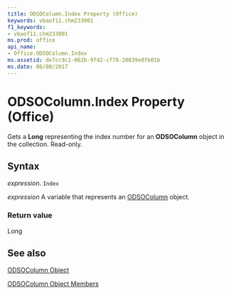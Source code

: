 ```yaml
---
title: ODSOColumn.Index Property (Office)
keywords: vbaof11.chm233001
f1_keywords:
- vbaof11.chm233001
ms.prod: office
api_name:
- Office.ODSOColumn.Index
ms.assetid: de7cc9c1-062b-9f42-cf78-20839e0fb01b
ms.date: 06/08/2017
---
```



# ODSOColumn.Index Property (Office)

Gets a  **Long** representing the index number for an **ODSOColumn** object in the collection. Read-only.


## Syntax

 _expression_. `Index`

 _expression_ A variable that represents an [ODSOColumn](./Office.ODSOColumn.md) object.


### Return value

Long


## See also


[ODSOColumn Object](Office.ODSOColumn.md)



[ODSOColumn Object Members](./overview/Library-Reference/odsocolumn-members-office.md)

